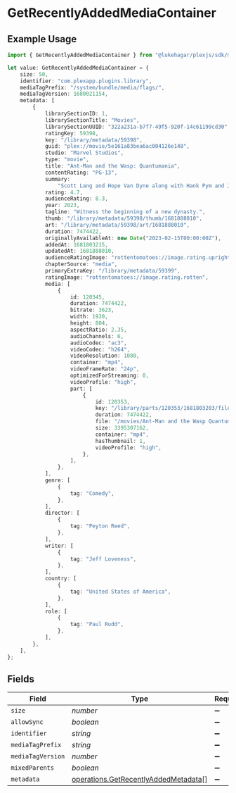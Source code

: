 # GetRecentlyAddedMediaContainer

## Example Usage

```typescript
import { GetRecentlyAddedMediaContainer } from "@lukehagar/plexjs/sdk/models/operations";

let value: GetRecentlyAddedMediaContainer = {
    size: 50,
    identifier: "com.plexapp.plugins.library",
    mediaTagPrefix: "/system/bundle/media/flags/",
    mediaTagVersion: 1680021154,
    metadata: [
        {
            librarySectionID: 1,
            librarySectionTitle: "Movies",
            librarySectionUUID: "322a231a-b7f7-49f5-920f-14c61199cd30",
            ratingKey: 59398,
            key: "/library/metadata/59398",
            guid: "plex://movie/5e161a83bea6ac004126e148",
            studio: "Marvel Studios",
            type: "movie",
            title: "Ant-Man and the Wasp: Quantumania",
            contentRating: "PG-13",
            summary:
                "Scott Lang and Hope Van Dyne along with Hank Pym and Janet Van Dyne explore the Quantum Realm where they interact with strange creatures and embark on an adventure that goes beyond the limits of what they thought was possible.",
            rating: 4.7,
            audienceRating: 8.3,
            year: 2023,
            tagline: "Witness the beginning of a new dynasty.",
            thumb: "/library/metadata/59398/thumb/1681888010",
            art: "/library/metadata/59398/art/1681888010",
            duration: 7474422,
            originallyAvailableAt: new Date("2023-02-15T00:00:00Z"),
            addedAt: 1681803215,
            updatedAt: 1681888010,
            audienceRatingImage: "rottentomatoes://image.rating.upright",
            chapterSource: "media",
            primaryExtraKey: "/library/metadata/59399",
            ratingImage: "rottentomatoes://image.rating.rotten",
            media: [
                {
                    id: 120345,
                    duration: 7474422,
                    bitrate: 3623,
                    width: 1920,
                    height: 804,
                    aspectRatio: 2.35,
                    audioChannels: 6,
                    audioCodec: "ac3",
                    videoCodec: "h264",
                    videoResolution: 1080,
                    container: "mp4",
                    videoFrameRate: "24p",
                    optimizedForStreaming: 0,
                    videoProfile: "high",
                    part: [
                        {
                            id: 120353,
                            key: "/library/parts/120353/1681803203/file.mp4",
                            duration: 7474422,
                            file: "/movies/Ant-Man and the Wasp Quantumania (2023)/Ant-Man.and.the.Wasp.Quantumania.2023.1080p.mp4",
                            size: 3395307162,
                            container: "mp4",
                            hasThumbnail: 1,
                            videoProfile: "high",
                        },
                    ],
                },
            ],
            genre: [
                {
                    tag: "Comedy",
                },
            ],
            director: [
                {
                    tag: "Peyton Reed",
                },
            ],
            writer: [
                {
                    tag: "Jeff Loveness",
                },
            ],
            country: [
                {
                    tag: "United States of America",
                },
            ],
            role: [
                {
                    tag: "Paul Rudd",
                },
            ],
        },
    ],
};
```

## Fields

| Field                                                                                               | Type                                                                                                | Required                                                                                            | Description                                                                                         | Example                                                                                             |
| --------------------------------------------------------------------------------------------------- | --------------------------------------------------------------------------------------------------- | --------------------------------------------------------------------------------------------------- | --------------------------------------------------------------------------------------------------- | --------------------------------------------------------------------------------------------------- |
| `size`                                                                                              | *number*                                                                                            | :heavy_minus_sign:                                                                                  | N/A                                                                                                 | 50                                                                                                  |
| `allowSync`                                                                                         | *boolean*                                                                                           | :heavy_minus_sign:                                                                                  | N/A                                                                                                 |                                                                                                     |
| `identifier`                                                                                        | *string*                                                                                            | :heavy_minus_sign:                                                                                  | N/A                                                                                                 | com.plexapp.plugins.library                                                                         |
| `mediaTagPrefix`                                                                                    | *string*                                                                                            | :heavy_minus_sign:                                                                                  | N/A                                                                                                 | /system/bundle/media/flags/                                                                         |
| `mediaTagVersion`                                                                                   | *number*                                                                                            | :heavy_minus_sign:                                                                                  | N/A                                                                                                 | 1680021154                                                                                          |
| `mixedParents`                                                                                      | *boolean*                                                                                           | :heavy_minus_sign:                                                                                  | N/A                                                                                                 |                                                                                                     |
| `metadata`                                                                                          | [operations.GetRecentlyAddedMetadata](../../../sdk/models/operations/getrecentlyaddedmetadata.md)[] | :heavy_minus_sign:                                                                                  | N/A                                                                                                 |                                                                                                     |